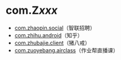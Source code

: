 # com.Z*xxx*

- [com.zhaopin.social](./com.zhaopin.social/readme.md)（智联招聘）
- [com.zhihu.android](./com.zhihu.android/readme.md)（知乎）
- [com.zhubajie.client](./com.zhubajie.client/readme.md)（猪八戒）
- [com.zuoyebang.airclass](./com.zuoyebang.airclass/readme.md)（作业帮直播课）